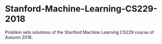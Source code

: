 # Stanford-Machine-Learning-CS229-2018
Problem sets solutions of the Stanford Machine Learning CS229 course of Autumn 2018.
